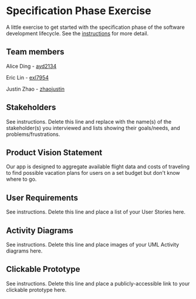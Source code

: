 # Specification Phase Exercise

A little exercise to get started with the specification phase of the software development lifecycle. See the [instructions](instructions.md) for more detail.

## Team members

Alice Ding - [ayd2134](https://github.com/ayd2134)

Eric Lin - [exl7954](https://github.com/exl7954)

Justin Zhao - [zhaojustin](https://github.com/zhaojustin)

## Stakeholders

See instructions. Delete this line and replace with the name(s) of the stakeholder(s) you interviewed and lists showing their goals/needs, and problems/frustrations.

## Product Vision Statement

Our app is designed to aggregate available flight data and costs of traveling to find possible vacation plans for users on a set budget but don't know where to go.

## User Requirements

See instructions. Delete this line and place a list of your User Stories here.

## Activity Diagrams

See instructions. Delete this line and place images of your UML Activity diagrams here.

## Clickable Prototype

See instructions. Delete this line and place a publicly-accessible link to your clickable prototype here.
